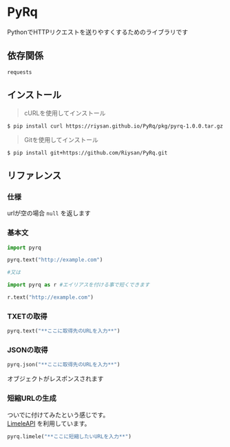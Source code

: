 # PyRq
PythonでHTTPリクエストを送りやすくするためのライブラリです

## 依存関係
` requests `

## インストール
> cURLを使用してインストール  

```
$ pip install curl https://riysan.github.io/PyRq/pkg/pyrq-1.0.0.tar.gz 
```
  

> Gitを使用してインストール  

```
$ pip install git+https://github.com/Riysan/PyRq.git 
```

## リファレンス
### 仕様
urlが空の場合 ` null ` を返します
### 基本文

```python
import pyrq

pyrq.text("http://example.com")

#又は

import pyrq as r #エイリアスを付ける事で短くできます

r.text("http://example.com")
```

### TXETの取得
```python
pyrq.text("**ここに取得先のURLを入力**")
```

### JSONの取得
```python
pyrq.json("**ここに取得先のURLを入力**")
```
オブジェクトがレスポンスされます

### 短縮URLの生成
ついでに付けてみたという感じです。  
[LimeleAPI](https://github.com/Riysan/LimeleAPI/) を利用しています。
```python
pyrq.limele("**ここに短縮したいURLを入力**")
```
